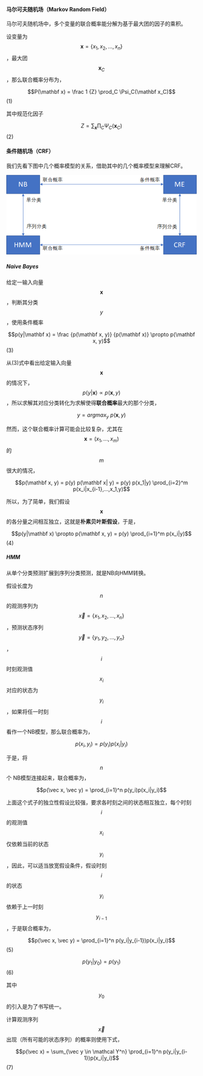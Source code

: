 #### 马尔可夫随机场（Markov Random Field）

马尔可夫随机场中，多个变量的联合概率能分解为基于最大团的因子的乘积。

设变量为$$\mathbf x = \lbrace x_1, x_2, ..., x_n \rbrace$$，最大团$$\mathbf x_C$$，那么联合概率分布为，

$$P(\mathbf x) = \frac 1 {Z} \prod_C \Psi_C(\mathbf x_C)$$                                                                                                      \(1\)

其中规范化因子

$$Z = \sum_{\mathbf x} \prod_C \Psi_C(\mathbf x_C)$$                                                                                                          \(2\)

#### 条件随机场（CRF）

我们先看下图中几个概率模型的关系，借助其中的几个概率模型来理解CRF。

![](/assets/CRF_model.png)

##### Naive Bayes

给定一输入向量$$\mathbf x$$，判断其分类$$y$$，使用条件概率

$$p(y|\mathbf x) = \frac {p(\mathbf x, y)} {p(\mathbf x)} \propto p(\mathbf x, y)$$                                                                                                                         \(3\)

从\(3\)式中看出给定输入向量$$\mathbf x$$ 的情况下，$$p(y|\mathbf x) \propto p(\mathbf x, y)$$，所以求解其对应分类转化为求解使得**联合概率**最大的那个分类，

$$y = argmax_y \ p(\mathbf x, y)$$

然而，这个联合概率计算可能会比较复杂，尤其在$$\mathbf x = (x_1,...,x_m)$$ 的$$m$$ 很大的情况，

$$p(\mathbf x, y) = p(y) p(\mathbf x| y) = p(y) p(x_1|y) \prod_{i=2}^m p(x_i|x_{i-1},...,x_1,y)$$

所以，为了简单，我们假设$$\mathbf x$$ 的各分量之间相互独立，这就是**朴素贝叶斯假设**，于是，

$$p(y|\mathbf x) \propto p(\mathbf x, y) = p(y) \prod_{i=1}^m p(x_i|y)$$                                                                                                   \(4\)

##### HMM

从单个分类预测扩展到序列分类预测，就是NB向HMM转换。

假设长度为$$n$$ 的观测序列为$$\vec x = \lbrace x_1,x_2,...,x_n \rbrace$$，预测状态序列$$\vec y = \lbrace y_1,y_2,...,y_n \rbrace$$，$$i$$ 时刻观测值$$x_i$$ 对应的状态为$$y_i$$，如果将任一时刻$$i$$ 看作一个NB模型，那么联合概率为，

$$p(x_i,y_i) = p(y_i)p(x_i|y_i)$$

于是，将$$n$$ 个 NB模型连接起来，联合概率为，

$$p(\vec x, \vec y) = \prod_{i=1}^n p(y_i)p(x_i|y_i)$$

上面这个式子的独立性假设比较强，要求各时刻之间的状态相互独立，每个时刻$$i$$ 的观测值$$x_i$$ 仅依赖当前的状态$$y_i$$，因此，可以适当放宽假设条件，假设时刻$$i$$ 的状态$$y_i$$ 依赖于上一时刻$$y_{i-1}$$，于是联合概率为，

$$p(\vec x, \vec y) = \prod_{i=1}^n p(y_i|y_{i-1})p(x_i|y_i)$$                                                                                                              \(5\)

$$p(y_1|y_0) = p(y_1)$$                                                                                                                                              \(6\)

其中$$y_0$$ 的引入是为了书写统一。

计算观测序列$$\vec x$$ 出现（所有可能的状态序列）的概率则使用下式，

$$p(\vec x) = \sum_{\vec y \in \mathcal Y^n} \prod_{i=1}^n p(y_i|y_{i-1})p(x_i|y_i)$$                                                                                                      \(7\)

